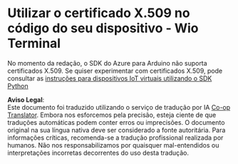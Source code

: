 <!--
CO_OP_TRANSLATOR_METADATA:
{
  "original_hash": "8a74f789f3c1bf41a13c007190360c19",
  "translation_date": "2025-08-25T21:53:04+00:00",
  "source_file": "2-farm/lessons/6-keep-your-plant-secure/wio-terminal-x509.md",
  "language_code": "pt"
}
-->
# Utilizar o certificado X.509 no código do seu dispositivo - Wio Terminal

No momento da redação, o SDK do Azure para Arduino não suporta certificados X.509. Se quiser experimentar com certificados X.509, pode consultar as [instruções para dispositivos IoT virtuais utilizando o SDK Python](single-board-computer-x509.md)

**Aviso Legal**:  
Este documento foi traduzido utilizando o serviço de tradução por IA [Co-op Translator](https://github.com/Azure/co-op-translator). Embora nos esforcemos pela precisão, esteja ciente de que traduções automáticas podem conter erros ou imprecisões. O documento original na sua língua nativa deve ser considerado a fonte autoritária. Para informações críticas, recomenda-se a tradução profissional realizada por humanos. Não nos responsabilizamos por quaisquer mal-entendidos ou interpretações incorretas decorrentes do uso desta tradução.